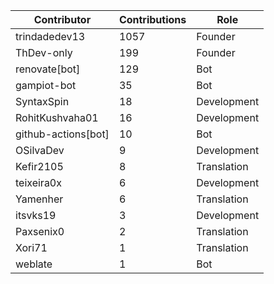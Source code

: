 | Contributor | Contributions | Role |
| ------------ | -------------- | ---- |
| trindadedev13 | 1057 | Founder |
| ThDev-only | 199 | Founder |
| renovate[bot] | 129 | Bot |
| gampiot-bot | 35 | Bot |
| SyntaxSpin | 18 | Development |
| RohitKushvaha01 | 16 | Development |
| github-actions[bot] | 10 | Bot |
| OSilvaDev | 9 | Development |
| Kefir2105 | 8 | Translation |
| teixeira0x | 6 | Development |
| Yamenher | 6 | Translation |
| itsvks19 | 3 | Development |
| Paxsenix0 | 2 | Translation |
| Xori71 | 1 | Translation |
| weblate | 1 | Bot |

